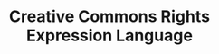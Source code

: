 ---
schema: default
title: Creative Commons Rights Expression Language
notes: >-
  The Creative Commons Rights Expression Language (CC REL) lets you describe
  copyright licenses in RDF
organization: DataScientia Foundation
resources:
  - name: CC.UAN.owl
    url: >-
      http://git.knowdive.disi.unitn.it:8080/knowledge/LiveKnowledge/SREP/CC_Schema/input/raw/master/CC.UAN.owl
    format: owl
    description: >-
      The Creative Commons Rights Expression Language (CC REL) lets you describe
      copyright licenses in RDF
    license: Creative Commons
    status: Unannotated
    byteSize: '10.410'
    issued: '2008-03-03'
    language: en
    modified: '17 December 2020, 01:29 (UTC+01:00)'
    OntologyEngineeringTool: Protégé
    ontologyLanguage: owl
    ontologySyntax: rdf
    example: Unknown
    ReferenceLKRepository: SREP
    referenceOntology: Unknown
    referenceDatasets: Unknown
distribution: cc-owl
keyword: Licence
publisher: Creative Commons
category:
  - Upper-Level
versionNotes: '2016: Annual review OK.'
landingPage: 'http://creativecommons.org/'
accessRigths: Public
creator: Unknown
hasVersion: Unknown
isVersionOf: Unknown
issued: '2008-03-03'
modified: '17 December 2020, 01:29 (UTC+01:00)'
language: en
provenance: "(2014-11-05) Ghislain Atemezing: Annual review OK.
(2012-01-18) Bernard Vatant: This vocabulary is still referenced by many other vocabularies through its historical URI http://web.resource.org/cc/. This URI is redirected, but should not be used anymore.
(2013-10-10) Bernard Vatant: A de facto standard for representation of rights. Used so far in the metadata of less than 10% of the LOV vocabularies, showing that most vocabulary publishers have no clear license or rights policy on their publication.
(2016-01-09) Ghislain Atemezing: Annual review OK."
page: 'http://creativecommons.org/ns'
wasGeneratedBy: Unknown
versionInfo: version v2008-03-03
formalityLevel: Teleontology
OntologyEngineeringMethodology: Unknown
acronym: cc
CompetencyQuestion: Unknown
preferredNamespacePrefix: ns
toDoList: To completely annotate.
namespacesGenerated: Unknown
namespacesReused: Unknown
datasetLevel: Knowledge Level(L3-4)
spatialExtent: Unknown
temporalExtent: Unknown
datLicense: Creative Commons
DatOwner: Unknown
DatPublicationTimeStamp: Unknown
---